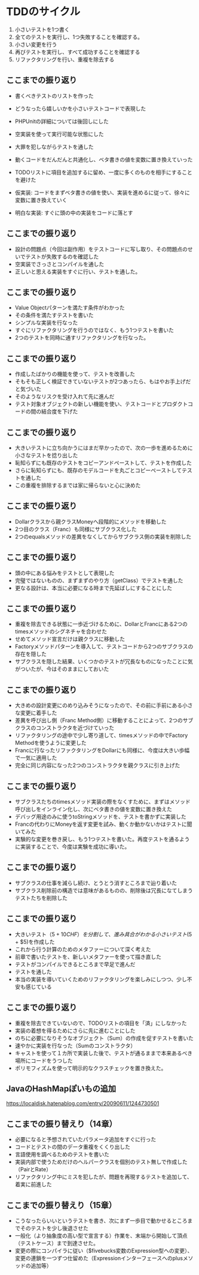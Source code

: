 # TDDのサイクル
1. 小さいテストを1つ書く
2. 全てのテストを実行し、1つ失敗することを確認する。
3. 小さい変更を行う
4. 再びテストを実行し、すべて成功することを確認する
5. リファクタリングを行い、重複を除去する

## ここまでの振り返り
* 書くべきテストのリストを作った
* どうなったら嬉しいかを小さいテストコードで表現した
* PHPUnitの詳細については後回しにした
* 空実装を使って実行可能な状態にした
* 大罪を犯しながらテストを通した
* 動くコードをだんだんと共通化し、ベタ書きの値を変数に置き換えていった
* TODOリストに項目を追加するに留め、一度に多くのものを相手にすることを避けた

* 仮実装: コードをまずベタ書きの値を使い、実装を進めるに従って、徐々に変数に置き換えていく
* 明白な実装: すぐに頭の中の実装をコードに落とす

## ここまでの振り返り
* 設計の問題点（今回は副作用）をテストコードに写し取り、その問題点のせいでテストが失敗するのを確認した
* 空実装でさっさとコンパイルを通した
* 正しいと思える実装をすぐに行い、テストを通した。

## ここまでの振り返り
* Value Objectパターンを満たす条件がわかった
* その条件を満たすテストを書いた
* シンプルな実装を行なった
* すぐにリファクタリングを行うのではなく、もう1つテストを書いた
* 2つのテストを同時に通すリファクタリングを行なった。

## ここまでの振り返り
* 作成したばかりの機能を使って、テストを改善した
* そもそも正しく検証できていないテストが2つあったら、もはやお手上げだと気づいた
* そのようなリスクを受け入れて先に進んだ
* テスト対象オブジェクトの新しい機能を使い、テストコードとプロダクトコードの間の結合度を下げた

## ここまでの振り返り
* 大きいテストに立ち向かうにはまだ早かったので、次の一歩を進めるために小さなテストを捻り出した
* 恥知らずにも既存のテストをコピーアンドペーストして、テストを作成した
* さらに恥知らずにも、既存のモデルコードを丸ごとコピーペーストしてテストを通した
* この重複を排除するまでは家に帰らないと心に決めた

## ここまでの振り返り
* Dollarクラスから親クラスMoneyへ段階的にメソッドを移動した
* 2つ目のクラス（Franc）も同様にサブクラス化した
* 2つのequalsメソッドの差異をなくしてからサブクラス側の実装を削除した

## ここまでの振り返り
* 頭の中にある悩みをテストとして表現した
* 完璧ではないものの、まずまずのやり方（getClass）でテストを通した
* 更なる設計は、本当に必要になる時まで先延ばしにすることにした

## ここまでの振り返り
* 重複を除去できる状態に一歩近づけるために、DollarとFrancにある2つのtimesメソッドのシグネチャを合わせた
* せめてメソッド宣言だけは親クラスに移動した
* Factoryメソッドパターンを導入して、テストコードから2つのサブクラスの存在を隠した
* サブクラスを隠した結果、いくつかのテストが冗長なものになったことに気がついたが、今はそのままにしておいた

## ここまでの振り返り
* 大きめの設計変更にのめり込みそうになったので、その前に手前にある小さな変更に着手した
* 差異を呼び出し側（Franc Method側）に移動することによって、2つのサブクラスのコンストラクタを近づけていった
* リファクタリングの途中で少し寄り道して、timesメソッドの中でFactory Methodを使うように変更した
* Francに行なったリファクタリングをDollarにも同様に、今度は大きい歩幅で一気に適用した
* 完全に同じ内容になった2つのコンストラクタを親クラスに引き上げた

## ここまでの振り返り
* サブクラスたちのtimesメソッド実装の際をなくすために、まずはメソッド呼び出しをインライン化し、次にベタ書きの値を変数に置き換えた
* デバッグ用途のみに使うtoStringメソッドを、テストを書かずに実装した
* Francの代わりにMoneyを返す変更を試み、動くか動かないかはテストに聞いてみた
* 実験的な変更を巻き戻し、もう1つテストを書いた。再度テストを通るように実装することで、今度は実験を成功に導いた。

## ここまでの振り返り
* サブクラスの仕事を減らし続け、とうとう消すところまで辿り着いた
* サブクラス削除前の構造では意味があるものの、削除後は冗長になてしまうテストたちを削除した

## ここまでの振り返り
* 大きいテスト（$5 + 10CHF）を分割して、進み具合がわかる小さいテスト($5 + $5)を作成した
* これから行う計算のためのメタファーについて深く考えた
* 前章で書いたテストを、新しいメタファーを使って描き直した
* テストがコンパイルできるところまで早足で進んだ
* テストを通した
* 本当の実装を導いていくためのリファクタリングを楽しみにしつつ、少し不安も感じている

## ここまでの振り返り
* 重複を除去できていないので、TODOリストの項目を「済」にしなかった
* 実装の着想を得るためにさらに先に進むことにした
* のちに必要になりそうなオブジェクト（Sum）の作成を促すテストを書いた
* 速やかに実装を行なった（Sumのコンストラクタ）
* キャストを使って１カ所で実装した後で、テストが通るままで本来あるべき場所にコードをうつした
* ポリモフィズムを使って明示的なクラスチェックを置き換えた。

## JavaのHashMapぽいもの追加
https://localdisk.hatenablog.com/entry/20090611/1244730501

## ここまでの振り替えり（14章）
* 必要になると予想されていたパラメータ追加をすぐに行った
* コードとテストの間のデータ重複をくくり出した
* 言語使用を調べるためのテストを書いた
* 実装内部で使うためだけのヘルパークラスを個別のテスト無しで作成した（PairとRate）
* リファクタリング中にミスを犯したが、問題を再現するテストを追加して、着実に前進した

## ここまでの振り替えり（15章）
* こうなったらいいというテストを書き、次にまず一歩目で動かせるところまでそのテストを少し後退させた
* 一般化（より抽象度の高い型で宣言する）作業を、末端から開始して頂点（テストケース）まで到達させた。
* 変更の際にコンパイラに従い（$fivebucks変数のExpression型への変更）、変更の連鎖を一つずつ仕留めた（Expressionインターフェースへのplusメソッドの追加等）
